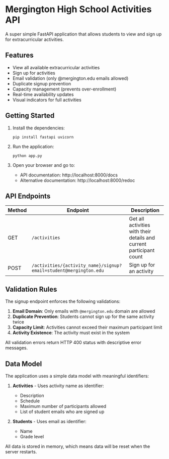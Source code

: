 # Mergington High School Activities API

A super simple FastAPI application that allows students to view and sign up for extracurricular activities.

## Features

- View all available extracurricular activities
- Sign up for activities
- Email validation (only @mergington.edu emails allowed)
- Duplicate signup prevention
- Capacity management (prevents over-enrollment)
- Real-time availability updates
- Visual indicators for full activities

## Getting Started

1. Install the dependencies:

   ```
   pip install fastapi uvicorn
   ```

2. Run the application:

   ```
   python app.py
   ```

3. Open your browser and go to:
   - API documentation: http://localhost:8000/docs
   - Alternative documentation: http://localhost:8000/redoc

## API Endpoints

| Method | Endpoint                                                          | Description                                                         |
| ------ | ----------------------------------------------------------------- | ------------------------------------------------------------------- |
| GET    | `/activities`                                                     | Get all activities with their details and current participant count |
| POST   | `/activities/{activity_name}/signup?email=student@mergington.edu` | Sign up for an activity                                             |

## Validation Rules

The signup endpoint enforces the following validations:

1. **Email Domain**: Only emails with `@mergington.edu` domain are allowed
2. **Duplicate Prevention**: Students cannot sign up for the same activity twice
3. **Capacity Limit**: Activities cannot exceed their maximum participant limit
4. **Activity Existence**: The activity must exist in the system

All validation errors return HTTP 400 status with descriptive error messages.

## Data Model

The application uses a simple data model with meaningful identifiers:

1. **Activities** - Uses activity name as identifier:

   - Description
   - Schedule
   - Maximum number of participants allowed
   - List of student emails who are signed up

2. **Students** - Uses email as identifier:
   - Name
   - Grade level

All data is stored in memory, which means data will be reset when the server restarts.
